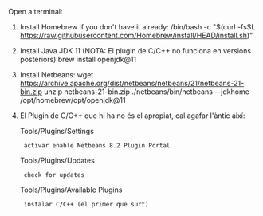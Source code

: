 Open a terminal:

1) Install Homebrew if you don't have it already:
/bin/bash -c "$(curl -fsSL https://raw.githubusercontent.com/Homebrew/install/HEAD/install.sh)"

2) Install Java JDK 11 (NOTA: El plugin de C/C++ no funciona en versions posteriors)
brew install openjdk@11

3) Install Netbeans:
wget https://archive.apache.org/dist/netbeans/netbeans/21/netbeans-21-bin.zip
unzip netbeans-21-bin.zip
./netbeans/bin/netbeans --jdkhome /opt/homebrew/opt/openjdk@11

4) El Plugin de C/C++ que hi ha no és el apropiat, cal agafar l'àntic així:

	Tools/Plugins/Settings

		activar enable Netbeans 8.2 Plugin Portal 

	Tools/Plugins/Updates 

		check for updates

	Tools/Plugins/Available Plugins 

		instalar C/C++ (el primer que surt)


